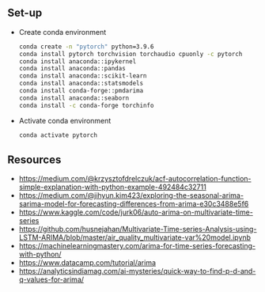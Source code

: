 
## Set-up
- Create conda environment
    ```sh
    conda create -n "pytorch" python=3.9.6
    conda install pytorch torchvision torchaudio cpuonly -c pytorch
    conda install anaconda::ipykernel
    conda install anaconda::pandas
    conda install anaconda::scikit-learn
    conda install anaconda::statsmodels
    conda install conda-forge::pmdarima
    conda install anaconda::seaborn
    conda install -c conda-forge torchinfo
    ```
- Activate conda environment
    ```sh
    conda activate pytorch
    ```

## Resources
- https://medium.com/@krzysztofdrelczuk/acf-autocorrelation-function-simple-explanation-with-python-example-492484c32711
- https://medium.com/@jihyun.kim423/exploring-the-seasonal-arima-sarima-model-for-forecasting-differences-from-arima-e30c3488e5f6
- https://www.kaggle.com/code/jurk06/auto-arima-on-multivariate-time-series
- https://github.com/husnejahan/Multivariate-Time-series-Analysis-using-LSTM-ARIMA/blob/master/air_quality_multivariate-var%20model.ipynb
- https://machinelearningmastery.com/arima-for-time-series-forecasting-with-python/
- https://www.datacamp.com/tutorial/arima
- https://analyticsindiamag.com/ai-mysteries/quick-way-to-find-p-d-and-q-values-for-arima/
